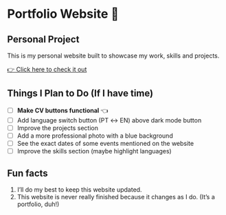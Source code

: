 # Portfolio Website 🌸
## Personal Project

This is my personal website built to showcase my work, skills and projects.

[👉 Click here to check it out](https://a104437ana.github.io/)

## Things I Plan to Do (If I have time)
- [ ] **Make CV buttons functional** 👈
- [ ] Add language switch button (PT ↔ EN) above dark mode button
- [ ] Improve the projects section
- [ ] Add a more professional photo with a blue background
- [ ] See the exact dates of some events mentioned on the website
- [ ] Improve the skills section (maybe highlight languages)

## Fun facts
1. I’ll do my best to keep this website updated.
2. This website is never really finished because it changes as I do. (It’s a portfolio, duh!)